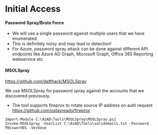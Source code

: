 # Initial Access
#### Password Spray/Brute Force
- We will use a single password against multiple users that we have enumerated.
- This is definitely noisy and may lead to detection!
- For Azure, password spray attack can be done against different API endpoints like Azure AD Graph, Microsoft Graph, Office 365 Reporting webservice etc


#### MSOLSpray 
https://github.com/dafthack/MSOLSpray

We use MSOLSpray for password spray against the accounts that we discovered previously.
- The tool supports fireprox to rotate source IP address on auth request https://github.com/ustayready/fireprox

```
Import-Module C:\AzAD\Tools\MSOLSpray\MSOLSpray.ps1
Invoke-MSOLSpray -UserList C:\AzAD\Tools\validemails.txt -Password P@ssword01 -Verbose
```
